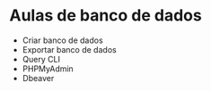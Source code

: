 # Aulas de banco de dados
* Criar banco de dados
* Exportar banco de dados
* Query CLI
* PHPMyAdmin
* Dbeaver
